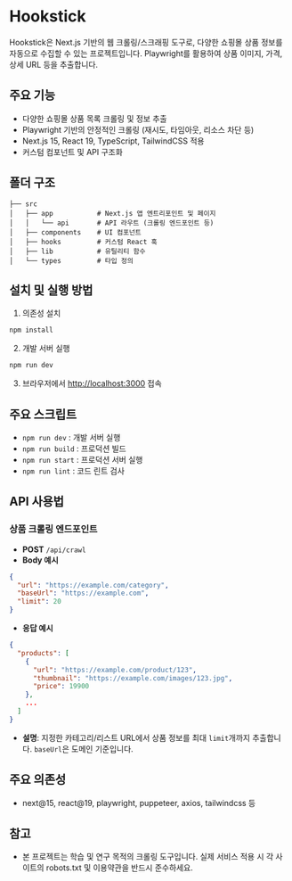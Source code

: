 # Hookstick

Hookstick은 Next.js 기반의 웹 크롤링/스크래핑 도구로, 다양한 쇼핑몰 상품 정보를 자동으로 수집할 수 있는 프로젝트입니다. Playwright를 활용하여 상품 이미지, 가격, 상세 URL 등을 추출합니다.

## 주요 기능
- 다양한 쇼핑몰 상품 목록 크롤링 및 정보 추출
- Playwright 기반의 안정적인 크롤링 (재시도, 타임아웃, 리소스 차단 등)
- Next.js 15, React 19, TypeScript, TailwindCSS 적용
- 커스텀 컴포넌트 및 API 구조화

## 폴더 구조
```
├── src
│   ├── app           # Next.js 앱 엔트리포인트 및 페이지
│   │   └── api       # API 라우트 (크롤링 엔드포인트 등)
│   ├── components    # UI 컴포넌트
│   ├── hooks         # 커스텀 React 훅
│   ├── lib           # 유틸리티 함수
│   └── types         # 타입 정의
```

## 설치 및 실행 방법
1. 의존성 설치
```bash
npm install
```
2. 개발 서버 실행
```bash
npm run dev
```
3. 브라우저에서 [http://localhost:3000](http://localhost:3000) 접속

## 주요 스크립트
- `npm run dev` : 개발 서버 실행
- `npm run build` : 프로덕션 빌드
- `npm run start` : 프로덕션 서버 실행
- `npm run lint` : 코드 린트 검사

## API 사용법
### 상품 크롤링 엔드포인트
- **POST** `/api/crawl`
- **Body 예시**
```json
{
  "url": "https://example.com/category",
  "baseUrl": "https://example.com",
  "limit": 20
}
```
- **응답 예시**
```json
{
  "products": [
    {
      "url": "https://example.com/product/123",
      "thumbnail": "https://example.com/images/123.jpg",
      "price": 19900
    },
    ...
  ]
}
```
- **설명**: 지정한 카테고리/리스트 URL에서 상품 정보를 최대 `limit`개까지 추출합니다. `baseUrl`은 도메인 기준입니다.

## 주요 의존성
- next@15, react@19, playwright, puppeteer, axios, tailwindcss 등

## 참고
- 본 프로젝트는 학습 및 연구 목적의 크롤링 도구입니다. 실제 서비스 적용 시 각 사이트의 robots.txt 및 이용약관을 반드시 준수하세요.
